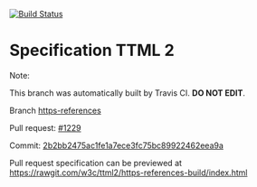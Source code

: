 [![Build Status](https://travis-ci.org/w3c/ttml2.svg?branch=https-references)](https://travis-ci.org/w3c/ttml2)


# Specification TTML 2


Note:


This branch was automatically built by Travis CI. <b>DO NOT EDIT</b>.


 Branch [https-references](https://github.com/w3c/ttml2/tree/https-references)


 Pull request: [#1229](https://github.com/w3c/ttml2/pull/1229)


 Commit: [2b2bb2475ac1fe1a7ece3fc75bc89922462eea9a](https://github.com/w3c/ttml2/commit/2b2bb2475ac1fe1a7ece3fc75bc89922462eea9a)

Pull request specification can be previewed at https://rawgit.com/w3c/ttml2/https-references-build/index.html



